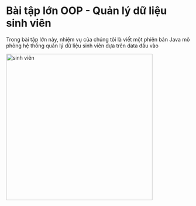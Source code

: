 # Bài tập lớn OOP - Quản lý dữ liệu sinh viên

Trong bài tập lớn này, nhiệm vụ của chúng tôi là viết một phiên bản Java mô phỏng hệ thống quản lý dữ liệu sinh viên dựa trên data đầu vào 

<img src="https://media-cdn-v2.laodong.vn/Storage/NewsPortal/2023/9/8/1238811/Sinh-Vien-Phenikaa-D.jpg" alt="sinh viên" width="400"/>

